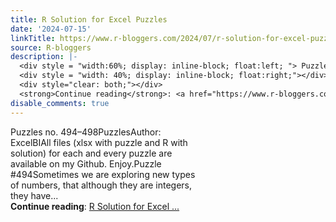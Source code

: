 ```yaml
---
title: R Solution for Excel Puzzles
date: '2024-07-15'
linkTitle: https://www.r-bloggers.com/2024/07/r-solution-for-excel-puzzles-32/
source: R-bloggers
description: |-
  <div style = "width:60%; display: inline-block; float:left; "> Puzzles no. 494–498PuzzlesAuthor: ExcelBIAll files (xlsx with puzzle and R with solution) for each and every puzzle are available on my Github. Enjoy.Puzzle #494Sometimes we are exploring new types of numbers, that although they are integers, they have...</div>
  <div style = "width: 40%; display: inline-block; float:right;"></div>
  <div style="clear: both;"></div>
  <strong>Continue reading</strong>: <a href="https://www.r-bloggers.com/2024/07/r-solution-for-excel-puzzles-32/">R Solution for Excel ...
disable_comments: true
---
```

<div style = "width:60%; display: inline-block; float:left; "> Puzzles no. 494–498PuzzlesAuthor: ExcelBIAll files (xlsx with puzzle and R with solution) for each and every puzzle are available on my Github. Enjoy.Puzzle #494Sometimes we are exploring new types of numbers, that although they are integers, they have...</div>
<div style = "width: 40%; display: inline-block; float:right;"></div>
<div style="clear: both;"></div>
<strong>Continue reading</strong>: <a href="https://www.r-bloggers.com/2024/07/r-solution-for-excel-puzzles-32/">R Solution for Excel ...
